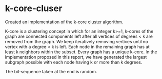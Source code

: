 # k-core-cluser

Created an implementation of the
k-core cluster algorithm.


K-core is a clustering concept in which for an integer k>=1, k-cores of the graph are connected
components left after all vertices of degrees < k are removed from the graph. We keep
iteratively removing vertices until no vertex with a degree < k is left. Each node in the remaining
graph has at least k neighbors within the subset.
Every graph has a unique k-core. In the implementation proposed in this report, we have
generated the largest subgraph possible with each node having k or more than k degrees.


The bit-sequence taken at the end is random. 
